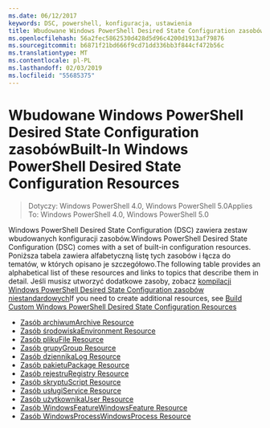 ```yaml
---
ms.date: 06/12/2017
keywords: DSC, powershell, konfiguracja, ustawienia
title: Wbudowane Windows PowerShell Desired State Configuration zasobów
ms.openlocfilehash: 56a2fec5862530d428d5d96c4200d1913af79876
ms.sourcegitcommit: b6871f21bd666f9cd71dd336bb3f844cf472b56c
ms.translationtype: MT
ms.contentlocale: pl-PL
ms.lasthandoff: 02/03/2019
ms.locfileid: "55685375"
---
```

# <a name="built-in-windows-powershell-desired-state-configuration-resources"></a><span data-ttu-id="a6577-103">Wbudowane Windows PowerShell Desired State Configuration zasobów</span><span class="sxs-lookup"><span data-stu-id="a6577-103">Built-In Windows PowerShell Desired State Configuration Resources</span></span>

> <span data-ttu-id="a6577-104">Dotyczy: Windows PowerShell 4.0, Windows PowerShell 5.0</span><span class="sxs-lookup"><span data-stu-id="a6577-104">Applies To: Windows PowerShell 4.0, Windows PowerShell 5.0</span></span>

<span data-ttu-id="a6577-105">Windows PowerShell Desired State Configuration (DSC) zawiera zestaw wbudowanych konfiguracji zasobów.</span><span class="sxs-lookup"><span data-stu-id="a6577-105">Windows PowerShell Desired State Configuration (DSC) comes with a set of built-in configuration resources.</span></span> <span data-ttu-id="a6577-106">Poniższa tabela zawiera alfabetyczną listę tych zasobów i łącza do tematów, w których opisano je szczegółowo.</span><span class="sxs-lookup"><span data-stu-id="a6577-106">The following table provides an alphabetical list of these resources and links to topics that describe them in detail.</span></span> <span data-ttu-id="a6577-107">Jeśli musisz utworzyć dodatkowe zasoby, zobacz [kompilacji Windows PowerShell Desired State Configuration zasobów niestandardowych](../../../resources/authoringResource.md)</span><span class="sxs-lookup"><span data-stu-id="a6577-107">If you need to create additional resources, see [Build Custom Windows PowerShell Desired State Configuration Resources](../../../resources/authoringResource.md)</span></span>

* [<span data-ttu-id="a6577-108">Zasób archiwum</span><span class="sxs-lookup"><span data-stu-id="a6577-108">Archive Resource</span></span>](archiveResource.md)
* [<span data-ttu-id="a6577-109">Zasób środowiska</span><span class="sxs-lookup"><span data-stu-id="a6577-109">Environment Resource</span></span>](environmentResource.md)
* [<span data-ttu-id="a6577-110">Zasób pliku</span><span class="sxs-lookup"><span data-stu-id="a6577-110">File Resource</span></span>](fileResource.md)
* [<span data-ttu-id="a6577-111">Zasób grupy</span><span class="sxs-lookup"><span data-stu-id="a6577-111">Group Resource</span></span>](groupResource.md)
* [<span data-ttu-id="a6577-112">Zasób dziennika</span><span class="sxs-lookup"><span data-stu-id="a6577-112">Log Resource</span></span>](logResource.md)
* [<span data-ttu-id="a6577-113">Zasób pakietu</span><span class="sxs-lookup"><span data-stu-id="a6577-113">Package Resource</span></span>](packageResource.md)
* [<span data-ttu-id="a6577-114">Zasób rejestru</span><span class="sxs-lookup"><span data-stu-id="a6577-114">Registry Resource</span></span>](registryResource.md)
* [<span data-ttu-id="a6577-115">Zasób skryptu</span><span class="sxs-lookup"><span data-stu-id="a6577-115">Script Resource</span></span>](scriptResource.md)
* [<span data-ttu-id="a6577-116">Zasób usługi</span><span class="sxs-lookup"><span data-stu-id="a6577-116">Service Resource</span></span>](serviceResource.md)
* [<span data-ttu-id="a6577-117">Zasób użytkownika</span><span class="sxs-lookup"><span data-stu-id="a6577-117">User Resource</span></span>](userResource.md)
* [<span data-ttu-id="a6577-118">Zasób WindowsFeature</span><span class="sxs-lookup"><span data-stu-id="a6577-118">WindowsFeature Resource</span></span>](windowsfeatureResource.md)
* [<span data-ttu-id="a6577-119">Zasób WindowsProcess</span><span class="sxs-lookup"><span data-stu-id="a6577-119">WindowsProcess Resource</span></span>](windowsProcessResource.md)